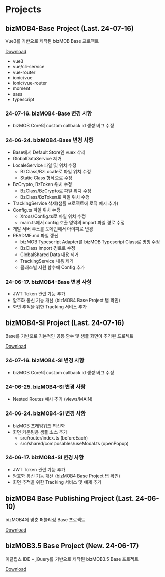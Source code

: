 # Projects

## bizMOB4-Base Project (Last. 24-07-16)

Vue3를 기반으로 제작된 bizMOB Base 프로젝트

[Download](https://rireya.github.io/mcnc-study/file/bizMOB4Vue-Base.zip)

- vue3
- vue/cli-service
- vue-router
- ionic/vue
- ionic/vue-router
- moment
- sass
- typescript

### 24-07-16. bizMOB4-Base 변경 사항

- bizMOB Core의 custom callback id 생성 버그 수정

### 24-06-24. bizMOB4-Base 변경 사항

- Base에서 Default Store인 vuex 삭제
- GlobalDataService 제거
- LocaleService 파일 및 위치 수정
  - BzClass/BzLocale로 파일 위치 수정
  - Static Class 형식으로 수정
- BzCrypto, BzToken 위치 수정
  - BzClass/BzCrypto로 파일 위치 수정
  - BzClass/BzToken로 파일 위치 수정
- TrackingService 삭제(샘플 프로젝트에 로직 예시 추가)
- Config.ts 파일 위치 수정
  - Xross/Config.ts로 파일 위치 수정
  - main.ts에서 config 호출 영역의 import 파일 경로 수정
- 개발 서버 주소를 도메인에서 아이피로 변경
- README.md 파일 갱신
  - bizMOB Typescript Adapter를 bizMOB Typescript Class로 명칭 수정
  - BzClass import 경로로 수정
  - GlobalShared Data 내용 제거
  - TrackingService 내용 제거
  - 클래스별 지원 함수에 Config 추가

### 24-06-17. bizMOB4-Base 변경 사항

- JWT Token 관련 기능 추가
- 암호화 통신 기능 개선 (bizMOB4 Base Project 탭 확인)
- 화면 추적을 위한 Tracking 서비스 추가

## bizMOB4-SI Project (Last. 24-07-16)

Base를 기반으로 기본적인 공통 함수 및 샘플 화면이 추가된 프로젝트

[Download](https://rireya.github.io/mcnc-study/file/bizMOB4Vue-SI.zip)

### 24-07-16. bizMOB4-SI 변경 사항

- bizMOB Core의 custom callback id 생성 버그 수정

### 24-06-25. bizMOB4-SI 변경 사항

- Nested Routes 예시 추가 (views/MAIN)

### 24-06-24. bizMOB4-SI 변경 사항

- bizMOB 프레임워크 최신화
- 화면 카운팅용 샘플 소스 추가
  - src/router/index.ts (beforeEach)
  - src/shared/composables/useModal.ts (openPopup)

### 24-06-17. bizMOB4-SI 변경 사항

- JWT Token 관련 기능 추가
- 암호화 통신 기능 개선 (bizMOB4 Base Project 탭 확인)
- 화면 추적을 위한 Tracking 서비스 및 예제 추가

## bizMOB4 Base Publishing Project (Last. 24-06-10)

bizMOB4에 맞춘 퍼블리싱 Base 프로젝트

[Download](https://rireya.github.io/mcnc-study/file/bizMOB4Vue-Publishing.zip)

## bizMOB3.5 Base Project (New. 24-06-17)

이클립스 IDE + jQuery를 기반으로 제작된 bizMOB3.5 Base 프로젝트

[Download](https://rireya.github.io/mcnc-study/file/bizMOB3.5jQuery-Base.zip)